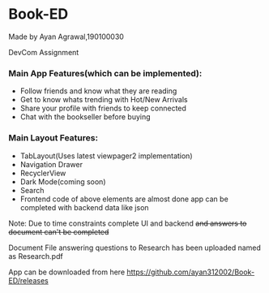 # Book-ED
Made by Ayan Agrawal,190100030

DevCom Assignment

### Main App Features(which can be implemented):
* Follow friends and know what they are reading
* Get to know whats trending with Hot/New Arrivals
* Share your profile with friends to keep connected
* Chat with the bookseller before buying

### Main Layout Features:
* TabLayout(Uses latest viewpager2 implementation)
* Navigation Drawer
* RecyclerView 
* Dark Mode(coming soon)
* Search 
* Frontend code of above elements are almost done app 
can be completed with backend data like json

Note: Due to time constraints complete UI and backend ~~and answers to document can't be completed~~

Document File answering questions to Research has been uploaded named as Research.pdf

App can be downloaded from here https://github.com/ayan312002/Book-ED/releases

